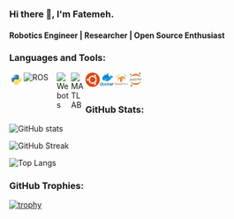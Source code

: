 ### Hi there 👋, I'm Fatemeh.
#### Robotics Engineer | Researcher | Open Source Enthusiast

### Languages and Tools:
[<img align="left" alt="Python" width="26px" src="https://raw.githubusercontent.com/github/explore/main/topics/python/python.png" />](https://python.org)
[<img align="left" alt="ROS" width="60px" src="https://fkromer.github.io/awesome-ros2/ros_logo.svg" />](https://www.ros.org/)
[<img align="left" alt="Webots" width="26px" src="https://raw.githubusercontent.com/cyberbotics/webots/master/resources/icons/core/webots.png" />](https://cyberbotics.com/)
[<img align="left" alt="MATLAB" width="26px" src="https://upload.wikimedia.org/wikipedia/commons/2/21/Matlab_Logo.png" />](https://www.mathworks.com/products/matlab.html)
[<img align="left" alt="Ubuntu" width="26px" src="https://raw.githubusercontent.com/github/explore/main/topics/ubuntu/ubuntu.png" />](https://ubuntu.com/)
[<img align="left" alt="Docker" width="26px" src="https://raw.githubusercontent.com/github/explore/main/topics/docker/docker.png" />](https://docker.com)
[<img align="left" alt="TensorFlow" width="26px" src="https://raw.githubusercontent.com/github/explore/main/topics/tensorflow/tensorflow.png" />](https://tensorflow.org)
[<img align="left" alt="Jupyter Notebook" width="26px" src="https://raw.githubusercontent.com/github/explore/main/topics/jupyter-notebook/jupyter-notebook.png" />](https://jupyter.org)
<br />
<br />

### GitHub Stats:

![GitHub stats](https://github-readme-stats.vercel.app/api?username=fatemehprhm&show_icons=true&theme=tokyonight)

![GitHub Streak](https://github-readme-streak-stats.herokuapp.com/?user=fatemehprhm&theme=tokyonight)

![Top Langs](https://github-readme-stats.vercel.app/api/top-langs/?username=fatemehprhm&theme=tokyonight&layout=compact)

### GitHub Trophies:
[![trophy](https://github-profile-trophy.vercel.app/?username=fatemehprhm&theme=onedark)](https://github.com/ryo-ma/github-profile-trophy)
